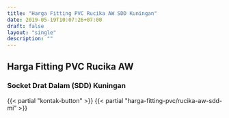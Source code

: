 ```yaml
---
title: "Harga Fitting PVC Rucika AW SDD Kuningan"
date: 2019-05-19T10:07:26+07:00
draft: false
layout: "single"
description: ""
---
```


## Harga Fitting PVC Rucika AW 
### Socket Drat Dalam (SDD) Kuningan
{{< partial "kontak-button" >}}
{{< partial "harga-fitting-pvc/rucika-aw-sdd-mi" >}}